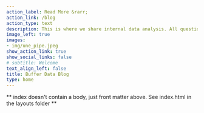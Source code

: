 ```yaml
---
action_label: Read More &rarr;
action_link: /blog
action_type: text
description: This is where we share internal data analysis. All questions and feedback are welcome.
image_left: true
images:
- img/une_pipe.jpeg
show_action_link: true
show_social_links: false
# subtitle: Welcome
text_align_left: false
title: Buffer Data Blog
type: home
---
```


** index doesn't contain a body, just front matter above.
See index.html in the layouts folder **
